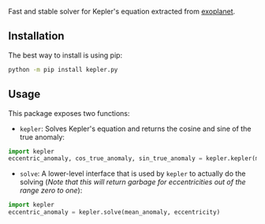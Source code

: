 Fast and stable solver for Kepler's equation extracted from [exoplanet](https://docs.exoplanet.codes).

## Installation

The best way to install is using pip:

```bash
python -m pip install kepler.py
```

## Usage

This package exposes two functions:

* `kepler`: Solves Kepler's equation and returns the cosine and sine of the true anomaly:

```python
import kepler
eccentric_anomaly, cos_true_anomaly, sin_true_anomaly = kepler.kepler(mean_anomaly, eccentricity)
```

* `solve`: A lower-level interface that is used by `kepler` to actually do the solving (*Note that this will return garbage for eccentricities out of the range zero to one*):

```python
import kepler
eccentric_anomaly = kepler.solve(mean_anomaly, eccentricity)
```
